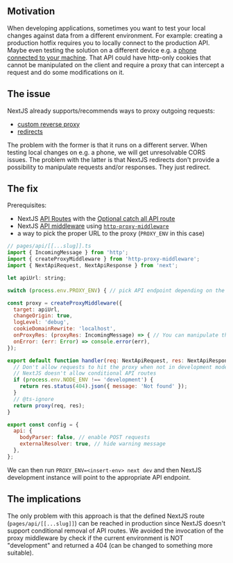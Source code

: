 ## Motivation

When developing applications, sometimes you want to test your local changes against data from a different environment. For example: creating a production hotfix requires you to locally connect to the production API. Maybe even testing the solution on a different device e.g. a [phone connected to your machine](https://developers.google.com/web/tools/chrome-devtools/remote-debugging). That API could have http-only cookies that cannot be manipulated on the client and require a proxy that can intercept a request and do some modifications on it.

## The issue

NextJS already supports/recommends ways to proxy outgoing requests:

- [custom reverse proxy](https://github.com/vercel/next.js/tree/master/examples/with-custom-reverse-proxy)
- [redirects](https://nextjs.org/docs/api-reference/next.config.js/redirects)

The problem with the former is that it runs on a different server. When testing local changes on e.g. a phone, we will get unresolvable CORS issues.
The problem with the latter is that NextJS redirects don't provide a possibility to manipulate requests and/or responses. They just redirect.

## The fix

Prerequisites:

- NextJS [API Routes](https://nextjs.org/docs/api-routes/introduction) with the [Optional catch all API route](https://nextjs.org/docs/api-routes/dynamic-api-routes#optional-catch-all-api-routes)
- NextJS [API middleware](https://nextjs.org/docs/api-routes/api-middlewares) using [`http-proxy-middleware`](https://github.com/chimurai/http-proxy-middleware)
- a way to pick the proper URL to the proxy (`PROXY_ENV` in this case)

```js
// pages/api/[[...slug]].ts
import { IncomingMessage } from 'http';
import { createProxyMiddleware } from 'http-proxy-middleware';
import { NextApiRequest, NextApiResponse } from 'next';

let apiUrl: string;

switch (process.env.PROXY_ENV) { // pick API endpoint depending on the PROXY_ENV, assign to apiUrl }

const proxy = createProxyMiddleware({
  target: apiUrl,
  changeOrigin: true,
  logLevel: 'debug',
  cookieDomainRewrite: 'localhost',
  onProxyRes: (proxyRes: IncomingMessage) => { // You can manipulate the cookie here },
  onError: (err: Error) => console.error(err),
});

export default function handler(req: NextApiRequest, res: NextApiResponse<unknown>) {
  // Don't allow requests to hit the proxy when not in development mode
  // NextJS doesn't allow conditional API routes
  if (process.env.NODE_ENV !== 'development') {
    return res.status(404).json({ message: 'Not found' });
  }
  // @ts-ignore
  return proxy(req, res);
}

export const config = {
  api: {
    bodyParser: false, // enable POST requests
    externalResolver: true, // hide warning message
  },
};
```

We can then run `PROXY_ENV=<insert-env> next dev` and then NextJS development instance will point to the appropriate API endpoint.

## The implications

The only problem with this approach is that the defined NextJS route (`pages/api/[[...slug]]`) can be reached in production since NextJS doesn't support conditional removal of API routes. We avoided the invocation of the proxy middleware by check if the current environment is NOT "development" and returned a 404 (can be changed to something more suitable).
